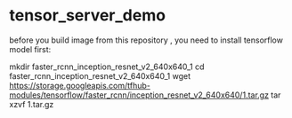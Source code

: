 # tensor_server_demo

before you build image from this repository , you need to install tensorflow model first:

 mkdir faster_rcnn_inception_resnet_v2_640x640_1
 cd faster_rcnn_inception_resnet_v2_640x640_1
 wget https://storage.googleapis.com/tfhub-modules/tensorflow/faster_rcnn/inception_resnet_v2_640x640/1.tar.gz
 tar xzvf 1.tar.gz

